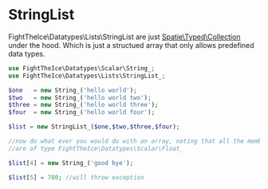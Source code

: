 # StringList
FightTheIce\Datatypes\Lists\StringList are just [Spatie\Typed\Collection](https://github.com/spatie/typed) under the hood. Which is just a structued array that only allows predefined data types.

```php
use FightTheIce\Datatypes\Scalar\String_;
use FightTheIce\Datatypes\Lists\StringList_;

$one   = new String_('hello world');
$two   = new String_('hello world two');
$three = new String_('hello world three');
$four  = new String_('hello world four');

$list = new StringList_($one,$two,$three,$four);

//now do what ever you would do with an array, noting that all the members of this array
//are of type FightTheIce\Datatypes\Scalar\Float_

$list[4] = new String_('good bye');

$list[5] = 700; //will throw exception
```